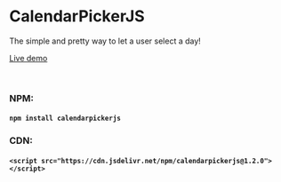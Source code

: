 # CalendarPickerJS

The simple and pretty way to let a user select a day!

[Live demo](https://mathiaspicker.com/CalendarPickerJS)

&nbsp;

### NPM:
#### `npm install calendarpickerjs`

### CDN:
#### `<script src="https://cdn.jsdelivr.net/npm/calendarpickerjs@1.2.0"></script>`
